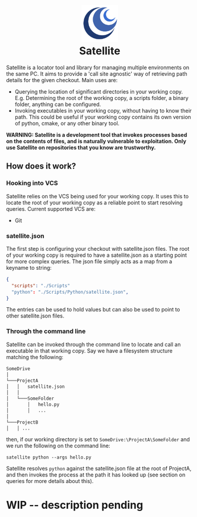 <h1 align="center">
  <br>
  <img src="SatelliteInstaller/SatelliteLogo.png" alt="Satellite logo by Stanley Software" width="100px">
  <br>
  Satellite
  <br>
</h1>

Satellite is a locator tool and library for managing multiple environments on the same PC. It aims to provide a 'call site agnostic' way of retrieving path details for the given checkout.
Main uses are:
  
* Querying the location of significant directories in your working copy. E.g. Determining the root of the working copy, a scripts folder, a binary folder, anything can be configured.
* Invoking executables in your working copy, without having to know their path. This could be useful if your working copy contains its own version of python, cmake, or any other binary tool.

<b> WARNING: Satellite is a development tool that invokes processes based on the contents of files, and is naturally vulnerable to exploitation. Only use Satellite on repositories that you know are trustworthy. </b>
  
## How does it work? ##

### Hooking into VCS ###
Satellite relies on the VCS being used for your working copy. It uses this to locate the root of your working copy as a reliable point to start resolving queries. Current supported VCS are:

* Git

### satellite.json ###
The first step is configuring your checkout with satellite.json files. The root of your working copy is required to have a satellite.json as a starting point for more complex queries. The json file simply acts as a map from a keyname to string:
```json
{
  "scripts": "./Scripts"
  "python": "./Scripts/Python/satellite.json",
}
```
The entries can be used to hold values but can also be used to point to other satellite.json files.

### Through the command line ###
Satellite can be invoked through the command line to locate and call an executable in that working copy. Say we have a filesystem structure matching the following:

```
SomeDrive 
│
└───ProjectA
│   │   satellite.json
│   │
│   └───SomeFolder
│       │   hello.py
│       │   ...
│   
└───ProjectB
│   │ ...
```

then, if our working directory is set to `SomeDrive:\ProjectA\SomeFolder` and we run the following on the command line:
```
satellite python --args hello.py
```
Satellite resolves `python` against the satellite.json file at the root of ProjectA, and then invokes the process at the path it has looked up (see section on queries for more details about this).

# WIP -- description pending #
